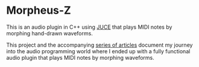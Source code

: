 # Morpheus-Z

This is an audio plugin in C++ using [JUCE](https://juce.com/) that plays MIDI notes by morphing hand-drawn waveforms.

This project and the accompanying [series of articles](https://medium.com/@akaztp/journey-into-audio-programming-1-getting-involved-c71f026a63b1) document my journey into the audio programming world where I ended up with a fully functional audio plugin that plays MIDI notes by morphing waveforms.

